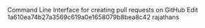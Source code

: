 Command Line Interface for creating pull requests on GitHub Edit
1a610ea74b27a3569c619a0e1658079b8bea8c42
rajathans